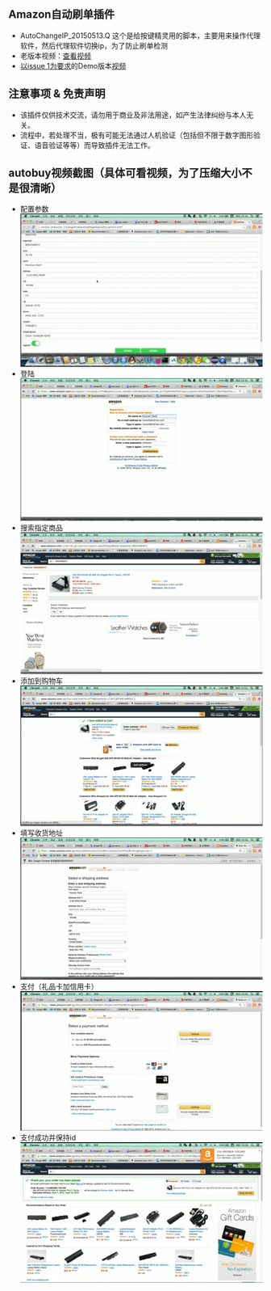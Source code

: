 ## Amazon自动刷单插件
* AutoChangeIP_20150513.Q 这个是给按键精灵用的脚本，主要用来操作代理软件，然后代理软件切换ip，为了防止刷单检测
* 老版本视频：[查看视频](https://zhoukekestar.github.io/chrome-extension-amazon-autobuy/index.html)
* [以issue 1为要求](https://github.com/zhoukekestar/chrome-extension-amazon-autobuy/issues/1)的Demo版本[视频](http://pan.baidu.com/s/1o8Ncz7k)

## 注意事项 & 免责声明
* 该插件仅供技术交流，请勿用于商业及非法用途，如产生法律纠纷与本人无关。
* 流程中，若处理不当，极有可能无法通过人机验证（包括但不限于数字图形验证、语音验证等等）而导致插件无法工作。

## autobuy视频截图（具体可看视频，为了压缩大小不是很清晰）
* 配置参数
  ![step-1](./images/step%20(1).png)
* 登陆
  ![step-2](./images/step%20(2).png)
* 搜索指定商品
  ![step-3](./images/step%20(3).png)
* 添加到购物车
  ![step-4](./images/step%20(4).png)
* 填写收货地址
  ![step-5](./images/step%20(5).png)
* 支付（礼品卡加信用卡）
  ![step-6](./images/step%20(6).png)
* 支付成功并保持id
  ![step-7](./images/step%20(7).png)
